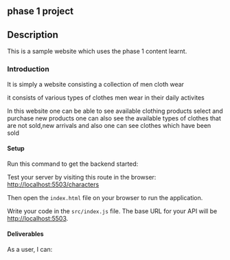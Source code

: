 ## phase 1 project

## Description 
  
This is a sample website which uses the phase 1 content learnt.

### Introduction
  
It is simply a website consisting a collection of men cloth wear

it consists of various types of clothes men wear in their daily activites

In this website one can be able to see available clothing products select and purchase new products one can also see the available types of clothes that are not sold,new arrivals and also one can see clothes which have been sold

#### Setup 

Run this command to get the backend started:

Test your server by visiting this route in the browser:
 [http://localhost:5503/characters](http://localhost:5503/characters)

 Then open the `index.html`
 file on your browser to run the application.

 Write your code in the `src/index.js` file. The base URL for your API will be
[http://localhost:5503](http://localhost:5503).

#### Deliverables

As a user, I can:

